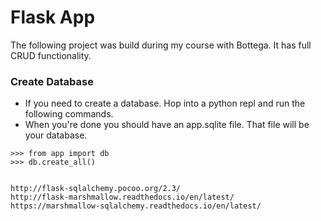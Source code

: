 # Flask App

The following project was build during my course with Bottega. It has full CRUD functionality.

### Create Database
- If you need to create a database.  Hop into a python repl and run the following commands.
- When you're done you should have an app.sqlite file.  That file will be your database.
```
>>> from app import db
>>> db.create_all()


http://flask-sqlalchemy.pocoo.org/2.3/
http://flask-marshmallow.readthedocs.io/en/latest/
https://marshmallow-sqlalchemy.readthedocs.io/en/latest/